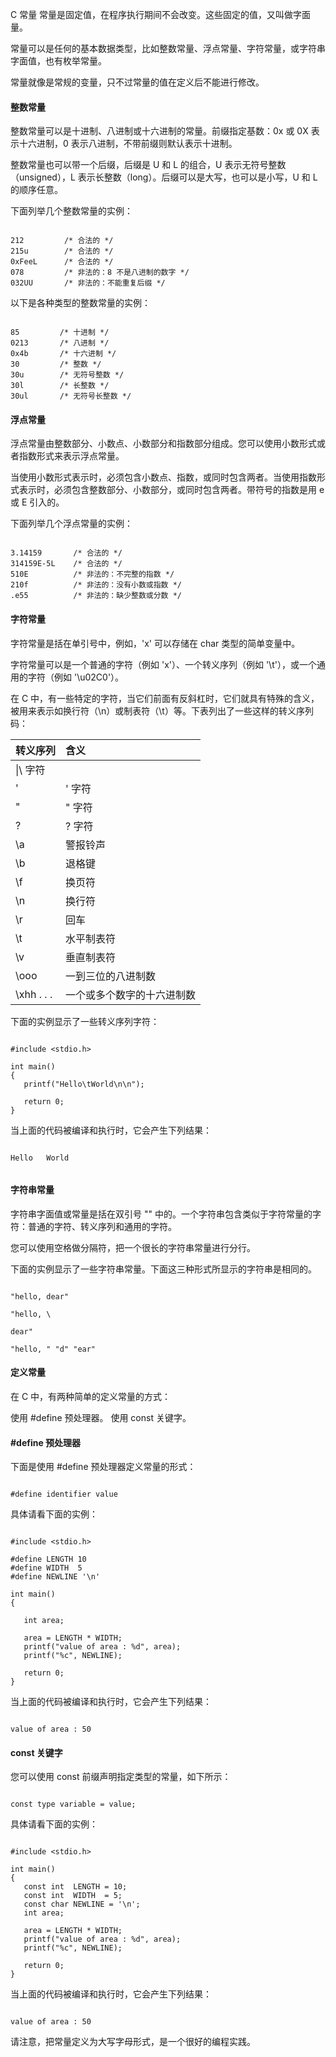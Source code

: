  C 常量
  常量是固定值，在程序执行期间不会改变。这些固定的值，又叫做字面量。

 常量可以是任何的基本数据类型，比如整数常量、浮点常量、字符常量，或字符串字面值，也有枚举常量。

 常量就像是常规的变量，只不过常量的值在定义后不能进行修改。

 

 
#### 整数常量

 整数常量可以是十进制、八进制或十六进制的常量。前缀指定基数：0x 或 0X 表示十六进制，0 表示八进制，不带前缀则默认表示十进制。

 整数常量也可以带一个后缀，后缀是 U 和 L 的组合，U 表示无符号整数（unsigned），L 表示长整数（long）。后缀可以是大写，也可以是小写，U 和 L 的顺序任意。

 下面列举几个整数常量的实例：

 
```

212         /* 合法的 */
215u        /* 合法的 */
0xFeeL      /* 合法的 */
078         /* 非法的：8 不是八进制的数字 */
032UU       /* 非法的：不能重复后缀 */

```
 以下是各种类型的整数常量的实例：

 
```

85         /* 十进制 */
0213       /* 八进制 */
0x4b       /* 十六进制 */
30         /* 整数 */
30u        /* 无符号整数 */
30l        /* 长整数 */
30ul       /* 无符号长整数 */

```
 
#### 浮点常量

 浮点常量由整数部分、小数点、小数部分和指数部分组成。您可以使用小数形式或者指数形式来表示浮点常量。

 当使用小数形式表示时，必须包含小数点、指数，或同时包含两者。当使用指数形式表示时，必须包含整数部分、小数部分，或同时包含两者。带符号的指数是用 e 或 E 引入的。

 下面列举几个浮点常量的实例：

 
```

3.14159       /* 合法的 */
314159E-5L    /* 合法的 */
510E          /* 非法的：不完整的指数 */
210f          /* 非法的：没有小数或指数 */
.e55          /* 非法的：缺少整数或分数 */

```
 
#### 字符常量

 字符常量是括在单引号中，例如，'x' 可以存储在 char 类型的简单变量中。

 字符常量可以是一个普通的字符（例如 'x'）、一个转义序列（例如 '\t'），或一个通用的字符（例如 '\u02C0'）。

 在 C 中，有一些特定的字符，当它们前面有反斜杠时，它们就具有特殊的含义，被用来表示如换行符（\n）或制表符（\t）等。下表列出了一些这样的转义序列码：

 

|转义序列|含义|
|:--|:--|
|\\|\ 字符|
|\'| ' 字符|
|\"|" 字符|
|\?|? 字符|
|\a|警报铃声|
|\b|退格键|
|\f|换页符|
|\n|换行符|
|\r|回车|
|\t|水平制表符|
|\v|垂直制表符|
|\ooo|一到三位的八进制数|
|\xhh . . .|一个或多个数字的十六进制数|

下面的实例显示了一些转义序列字符：

 
```

#include <stdio.h>

int main()
{
   printf("Hello\tWorld\n\n");

   return 0;
}

```
 当上面的代码被编译和执行时，它会产生下列结果：

 
```

Hello   World


```
 
#### 字符串常量

 字符串字面值或常量是括在双引号 "" 中的。一个字符串包含类似于字符常量的字符：普通的字符、转义序列和通用的字符。

 您可以使用空格做分隔符，把一个很长的字符串常量进行分行。

 下面的实例显示了一些字符串常量。下面这三种形式所显示的字符串是相同的。

 
```

"hello, dear"

"hello, \

dear"

"hello, " "d" "ear"

```
 
#### 定义常量

 在 C 中，有两种简单的定义常量的方式：

 
使用 #define 预处理器。
 使用 const 关键字。
 

#### #define 预处理器

 下面是使用 #define 预处理器定义常量的形式：

 
```

#define identifier value

```
 具体请看下面的实例：

 
```

#include <stdio.h>

#define LENGTH 10   
#define WIDTH  5
#define NEWLINE '\n'

int main()
{

   int area;  
  
   area = LENGTH * WIDTH;
   printf("value of area : %d", area);
   printf("%c", NEWLINE);

   return 0;
}

```
 当上面的代码被编译和执行时，它会产生下列结果：

 
```

value of area : 50

```
 
#### const 关键字

 您可以使用 const 前缀声明指定类型的常量，如下所示：

 
```

const type variable = value;

```
 具体请看下面的实例：

 
```

#include <stdio.h>

int main()
{
   const int  LENGTH = 10;
   const int  WIDTH  = 5;
   const char NEWLINE = '\n';
   int area;  
   
   area = LENGTH * WIDTH;
   printf("value of area : %d", area);
   printf("%c", NEWLINE);

   return 0;
}

```
 当上面的代码被编译和执行时，它会产生下列结果：

 
```

value of area : 50

```
 请注意，把常量定义为大写字母形式，是一个很好的编程实践。

 

